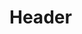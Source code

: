 <!-- TITLE: Word Of Shadow -->
<!-- SUBTITLE: A forbidden word that causes between 118 and 170 damage to all nearby enemies. -->

# Header